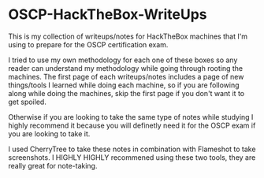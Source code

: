 # OSCP-HackTheBox-WriteUps
This is my collection of writeups/notes for HackTheBox machines that I'm using to prepare for the OSCP certification exam.

I tried to use my own methodology for each one of these boxes so any reader can understand my methodology while going through rooting the machines.
The first page of each writeups/notes includes a page of new things/tools I learned while doing each machine, so if you are following along while doing the machines, skip the first
page if you don't want it to get spoiled.

Otherwise if you are looking to take the same type of notes while studying I highly recommend it because you will definetly need it for the OSCP exam if you are looking to take it.

I used CherryTree to take these notes in combination with Flameshot to take screenshots. I HIGHLY HIGHLY recommened using these two tools, they are really great for note-taking.
